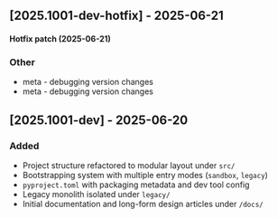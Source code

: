
## [2025.1001-dev-hotfix] - 2025-06-21

#### Hotfix patch (2025-06-21)
### Other
- meta - debugging version changes
- meta - debugging version changes


## [2025.1001-dev] - 2025-06-20
### Added
- Project structure refactored to modular layout under `src/`
- Bootstrapping system with multiple entry modes (`sandbox`, `legacy`)
- `pyproject.toml` with packaging metadata and dev tool config
- Legacy monolith isolated under `legacy/`
- Initial documentation and long-form design articles under `/docs/`
